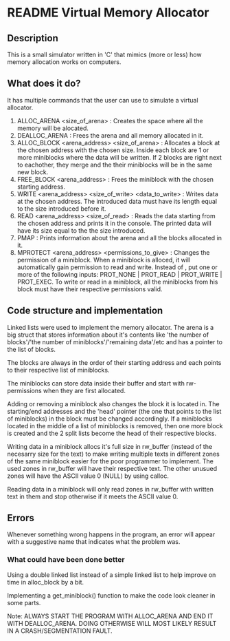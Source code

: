 # README Virtual Memory Allocator

## Description
This is a small simulator written in 'C' that mimics (more or less) how memory allocation works on computers.


## What does it do?
It has multiple commands that the user can use to simulate a virtual allocator.

1.	ALLOC_ARENA <size_of_arena> : Creates the space where all the memory will be alocated.
2.	DEALLOC_ARENA : Frees the arena and all memory allocated in it.
3.	ALLOC_BLOCK <arena_address> <size_of_arena> : Allocates a block at the chosen address with the chosen size. Inside each block are 1 or more miniblocks where the data will be written. If 2 blocks are right next to eachother, they merge and the their miniblocks will be in the same new block.
4.	FREE_BLOCK <arena_address> : Frees the miniblock with the chosen starting address.
6.	WRITE <arena_address> <size_of_write> <data_to_write> : Writes data at the chosen address. The introduced data must have its length equal to the size introduced before it.
5.	READ <arena_address> <size_of_read> : Reads the data starting from the chosen address and prints it in the console. The printed data will have its size equal to the the size introduced.
7.	PMAP : Prints information about the arena and all the blocks allocated in it.
8.	MPROTECT <arena_address> <permissions_to_give> : Changes the permission of a miniblock. When a miniblock is alloced, it will automatically gain permission to read and write. Instead of <permissions>, put one or more of the following inputs: PROT_NONE | PROT_READ | PROT_WRITE | PROT_EXEC. To write or read in a miniblock, all the miniblocks from his block must have their respective permissions valid.

## Code structure and implementation
Linked lists were used to implement the memory allocator. The arena is a big struct that stores information about it's contents like 'the number of blocks'/'the number of miniblocks'/'remaining data'/etc and has a pointer to the list of blocks.

The blocks are always in the order of their starting address and each points to their respective list of miniblocks.

The miniblocks can store data inside their buffer and start with rw- permissions when they are first allocated.

Adding or removing a miniblock also changes the block it is located in. The starting/end addresses and the 'head' pointer (the one that points to the list of miniblocks) in the block must be changed accordingly. If a miniblocks located in the middle of a list of miniblocks is removed, then one more block is created and the 2 split lists become the head of their respective blocks.

Writing data in a miniblock allocs it's full size in rw_buffer (instead of the necesarry size for the text) to make writing multiple texts in different zones of the same miniblock easier for the poor programmer to implement. The used zones in rw_buffer will have their respective text. The other unusued zones will have the ASCII value 0 (NULL) by using calloc.

Reading data in a miniblock will only read zones in rw_buffer with written text in them and stop otherwise if it meets the ASCII value 0.

## Errors
Whenever something wrong happens in the program, an error will appear with a suggestive name that indicates what the problem was.

### What could have been done better
Using a double linked list instead of a simple linked list to help improve on time in alloc_block by a bit.

Implementing a get_miniblock() function to make the code look cleaner in some parts.



Note: ALWAYS START THE PROGRAM WITH ALLOC_ARENA AND END IT WITH DEALLOC_ARENA. DOING OTHERWISE WILL MOST LIKELY RESULT IN A CRASH/SEGMENTATION FAULT.
